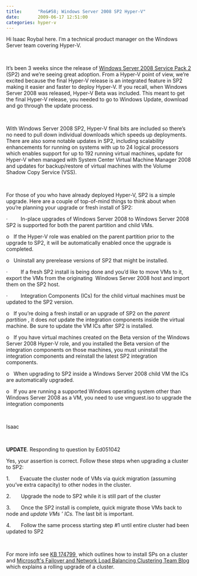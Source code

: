 ```yaml
---
title:      "Re&#58; Windows Server 2008 SP2 Hyper-V"
date:       2009-06-17 12:51:00
categories: hyper-v
---
```

Hi Isaac Roybal here. I’m a technical product manager on the Windows Server team covering Hyper-V.

 

It’s been 3 weeks since the release of [Windows Server 2008 Service Pack 2](http://blogs.technet.com/windowsserver/archive/2009/05/26/windows-server-2008-and-windows-vista-sp2-available-for-download.aspx) (SP2) and we’re seeing great adoption. From a Hyper-V point of view, we’re excited because the final Hyper-V release is an integrated feature in SP2 making it easier and faster to deploy Hyper-V. If you recall, when Windows Server 2008 was released, Hyper-V Beta was included. This meant to get the final Hyper-V release, you needed to go to Windows Update, download and go through the update process.

 

With Windows Server 2008 SP2, Hyper-V final bits are included so there’s no need to pull down individual downloads which speeds up deployments. There are also some notable updates in SP2, including scalability enhancements for running on systems with up to 24 logical processors which enables support for up to 192 running virtual machines, update for Hyper-V when managed with System Center Virtual Machine Manager 2008 and updates for backup/restore of virtual machines with the Volume Shadow Copy Service (VSS).

 

For those of you who have already deployed Hyper-V, SP2 is a simple upgrade. Here are a couple of top-of-mind things to think about when you’re planning your upgrade or fresh install of SP2:

·         In-place upgrades of Windows Server 2008 to Windows Server 2008 SP2 is supported for both the parent partition and child VMs. 

o   If the Hyper-V role was enabled on the parent partition prior to the upgrade to SP2, it will be automatically enabled once the upgrade is completed.

o   Uninstall any prerelease versions of SP2 that might be installed. 

·         If a fresh SP2 install is being done and you’d like to move VMs to it, export the VMs from the originating  Windows Server 2008 host and import them on the SP2 host. 

·         Integration Components (ICs) for the child virtual machines must be updated to the SP2 version. 

o   If you’re doing a fresh install or an upgrade of SP2 on the _parent partition_ , it does _not_ update the integration components inside the virtual machine. Be sure to update the VM ICs after SP2 is installed. 

o   If you have virtual machines created on the Beta version of the Windows Server 2008 Hyper-V role, and you installed the Beta version of the integration components on those machines, you must uninstall the integration components and reinstall the latest SP2 integration components. 

o   When upgrading to SP2 inside a Windows Server 2008 child VM the ICs are automatically upgraded. 

o   If you are running a supported Windows operating system other than Windows Server 2008 as a VM, you need to use vmguest.iso to upgrade the integration components

 

Isaac

 

 **UPDATE**. Responding to question by Ed051042

Yes, your assertion is correct. Follow these steps when upgrading a cluster to SP2:

1.       Evacuate the cluster node of VMs via quick migration (assuming you’ve extra capacity) to other nodes in the cluster.

2.       Upgrade the node to SP2 while it is still part of the cluster

3.       Once the SP2 install is complete, quick migrate those VMs back to node and _update VMs ’ ICs._ The last bit is important.

4.       Follow the same process starting step #1 until entire cluster had been updated to SP2

 

For more info see [KB 174799 ](http://support.microsoft.com/kb/174799) which outlines how to install SPs on a cluster and [Microsoft's Failover and Network Load Balancing Clustering Team Blog](http://blogs.msdn.com/clustering/archive/2009/06/12/9731520.aspx) which explains a rolling upgrade of a cluster. 

 
